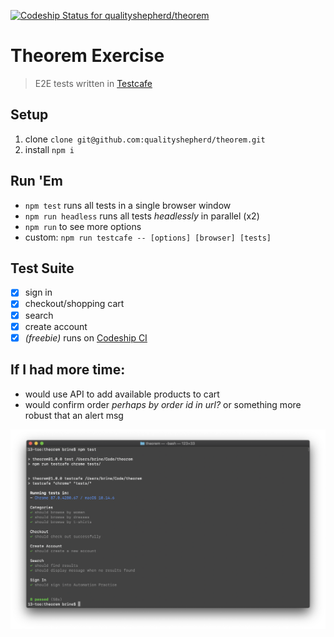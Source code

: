 [![Codeship Status for qualityshepherd/theorem](https://app.codeship.com/projects/654a007c-cedd-4a23-8324-b00a60a9b542/status?branch=master)](https://app.codeship.com/projects/419642)

# Theorem Exercise
> E2E tests written in [Testcafe](https://github.com/DevExpress/testcafe)

## Setup
1. clone `clone git@github.com:qualityshepherd/theorem.git`
2. install `npm i`

## Run 'Em
* `npm test` runs all tests in a single browser window
* `npm run headless` runs all tests _headlessly_ in parallel (x2)
* `npm run` to see more options
* custom: `npm run testcafe -- [options] [browser] [tests]`

## Test Suite
- [x] sign in
- [x] checkout/shopping cart
- [x] search
- [x] create account
- [x] _(freebie)_ runs on [Codeship CI](https://codeship.com/)

## If I had more time:
- would use API to add available products to cart
- would confirm order _perhaps by order id in url?_ or something more robust that an alert msg

![Test Output](data/test_output.png)